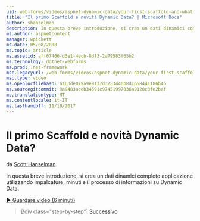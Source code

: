 ```yaml
---
uid: web-forms/videos/aspnet-dynamic-data/your-first-scaffold-and-what-is-dynamic-data
title: "Il primo Scaffold e novità Dynamic Data? | Microsoft Docs"
author: shanselman
description: In questa breve introduzione, si crea un dati dinamici completo applicazione utilizzando impalcature, minuti e il processo di informazioni su Dynamic Data.
ms.author: aspnetcontent
manager: wpickett
ms.date: 05/08/2008
ms.topic: article
ms.assetid: aff67466-d3e1-4ecb-8df3-2a79583f65b2
ms.technology: dotnet-webforms
ms.prod: .net-framework
msc.legacyurl: /web-forms/videos/aspnet-dynamic-data/your-first-scaffold-and-what-is-dynamic-data
msc.type: video
ms.openlocfilehash: a163de079a9e9137d3253446b8dc658441186b4b
ms.sourcegitcommit: 9a9483aceb34591c97451997036a9120c3fe2baf
ms.translationtype: MT
ms.contentlocale: it-IT
ms.lasthandoff: 11/10/2017
---
```

<a name="your-first-scaffold-and-what-is-dynamic-data"></a>Il primo Scaffold e novità Dynamic Data?
====================
da [Scott Hanselman](https://github.com/shanselman)

In questa breve introduzione, si crea un dati dinamici completo applicazione utilizzando impalcature, minuti e il processo di informazioni su Dynamic Data.

[&#9654; Guardare video (6 minuti)](https://channel9.msdn.com/Blogs/ASP-NET-Site-Videos/your-first-scaffold-and-what-is-dynamic-data)

>[!div class="step-by-step"]
[Successivo](how-do-i-enable-inline-gridview-editing.md)
